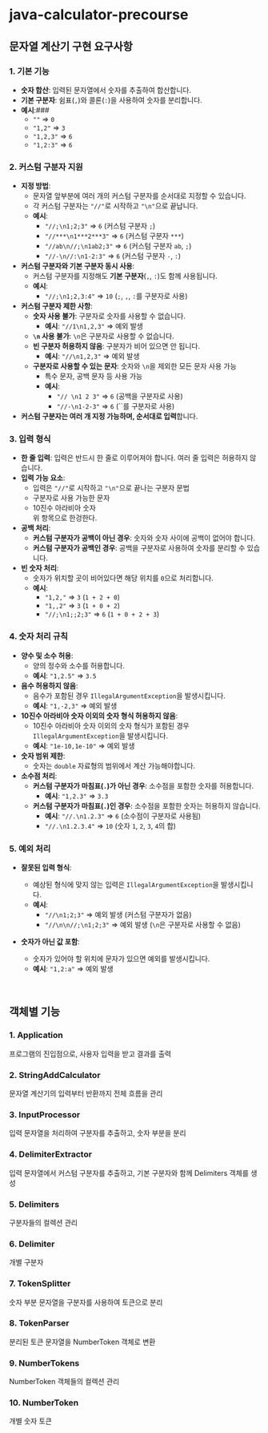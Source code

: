# java-calculator-precourse

## 문자열 계산기 구현 요구사항

### **1. 기본 기능**

- **숫자 합산**: 입력된 문자열에서 숫자를 추출하여 합산합니다.
- **기본 구분자**: 쉼표(`,`)와 콜론(`:`)을 사용하여 숫자를 분리합니다.
- **예시**:###
    - `""` ⇒ `0`
    - `"1,2"` ⇒ `3`
    - `"1,2,3"` ⇒ `6`
    - `"1,2:3"` ⇒ `6`
  
### **2. 커스텀 구분자 지원**

- **지정 방법**:
    - 문자열 앞부분에 여러 개의 커스텀 구분자를 순서대로 지정할 수 있습니다.
    - 각 커스텀 구분자는 `"//"`로 시작하고 `"\n"`으로 끝납니다.
    - **예시**:
        - `"//;\n1;2;3"` ⇒ `6` (커스텀 구분자 `;`)
        - `"//***\n1***2***3"` ⇒ `6` (커스텀 구분자 `***`)
        - `"//ab\n//;\n1ab2;3"` ⇒ `6` (커스텀 구분자 `ab`, `;`)
        - `"//-\n//:\n1-2:3"` ⇒ `6` (커스텀 구분자 `-`, `:`)
- **커스텀 구분자와 기본 구분자 동시 사용**:
    - 커스텀 구분자를 지정해도 **기본 구분자**(`,`, `:`)도 함께 사용됩니다.
    - **예시**:
        - `"//;\n1;2,3:4"` ⇒ `10` (`;`, `,`, `:`를 구분자로 사용)
- **커스텀 구분자 제한 사항**:
    - **숫자 사용 불가**: 구분자로 숫자를 사용할 수 없습니다.
        - **예시**: `"//1\n1,2,3"` ⇒ 예외 발생
    - **`\n` 사용 불가**: `\n`은 구분자로 사용할 수 없습니다.
    - **빈 구분자 허용하지 않음**: 구분자가 비어 있으면 안 됩니다.
        - **예시**: `"//\n1,2,3"` ⇒ 예외 발생
    - **구분자로 사용할 수 있는 문자**: 숫자와 `\n`을 제외한 모든 문자 사용 가능
        - 특수 문자, 공백 문자 등 사용 가능
        - **예시**:
            - `"// \n1 2 3"` ⇒ `6` (공백을 구분자로 사용)
            - `"//-\n1-2-3"` ⇒ `6` (``를 구분자로 사용)
- **커스텀 구분자는 여러 개 지정 가능하며, 순서대로 입력**합니다.

### **3. 입력 형식**

- **한 줄 입력**: 입력은 반드시 한 줄로 이루어져야 합니다. 여러 줄 입력은 허용하지 않습니다.
- **입력 가능 요소**: 
    - 입력은 `"//"`로 시작하고 `"\n"`으로 끝나는 구분자 문법
    - 구분자로 사용 가능한 문자
    - 10진수 아라비아 숫자  
    위 항목으로 한겅한다.
- **공백 처리**:
    - **커스텀 구분자가 공백이 아닌 경우**: 숫자와 숫자 사이에 공백이 없어야 합니다.
    - **커스텀 구분자가 공백인 경우**: 공백을 구분자로 사용하여 숫자를 분리할 수 있습니다.
- **빈 숫자 처리**:
    - 숫자가 위치할 곳이 비어있다면 해당 위치를 `0`으로 처리합니다.
    - **예시**:
        - `"1,2,"` ⇒ `3` (`1 + 2 + 0`)
        - `"1,,2"` ⇒ `3` (`1 + 0 + 2`)
        - `"//;\n1;;2;3"` ⇒ `6` (`1 + 0 + 2 + 3`)

### **4. 숫자 처리 규칙**

- **양수 및 소수 허용**:
    - 양의 정수와 소수를 허용합니다.
    - **예시**: `"1,2.5"` ⇒ `3.5`
- **음수 허용하지 않음**:
    - 음수가 포함된 경우 `IllegalArgumentException`을 발생시킵니다.
    - **예시**: `"1,-2,3"` ⇒ 예외 발생
- **10진수 아라비아 숫자 이외의 숫자 형식 허용하지 않음**:
    - 10진수 아라비아 숫자 이외의 숫자 형식가 포함된 경우 `IllegalArgumentException`을 발생시킵니다.
    - **예시**: `"1e-10,1e-10"` ⇒ 예외 발생
- **숫자 범위 제한**:
    - 숫자는 `double` 자료형의 범위에서 계산 가능해야합니다.
- **소수점 처리**:
    - **커스텀 구분자가 마침표(`.`)가 아닌 경우**: 소수점을 포함한 숫자를 허용합니다.
        - **예시**: `"1,2.3"` ⇒ `3.3`
    - **커스텀 구분자가 마침표(`.`)인 경우**: 소수점을 포함한 숫자는 허용하지 않습니다.
        - **예시**: `"//.\n1.2.3"` ⇒ `6` (소수점이 구분자로 사용됨)
        - `"//.\n1.2.3.4"` ⇒ `10` (숫자 `1`, `2`, `3`, `4`의 합)

### **5. 예외 처리**

- **잘못된 입력 형식**:
    - 예상된 형식에 맞지 않는 입력은 `IllegalArgumentException`을 발생시킵니다.
    - **예시**:
        - `"//\n1;2;3"` ⇒ 예외 발생 (커스텀 구분자가 없음)
        - `"//\n\n//;\n1;2;3"` ⇒ 예외 발생 (`\n`은 구분자로 사용할 수 없음)

- **숫자가 아닌 값 포함**:
    - 숫자가 있어야 할 위치에 문자가 있으면 예외를 발생시킵니다.
    - **예시**: `"1,2:a"` ⇒ 예외 발생

<br>

## 객체별 기능

### 1. Application  
프로그램의 진입점으로, 사용자 입력을 받고 결과를 출력
### 2. StringAddCalculator  
문자열 계산기의 입력부터 반환까지 전체 흐름을 관리
### 3. InputProcessor  
입력 문자열을 처리하여 구분자를 추출하고, 숫자 부분을 분리
### 4. DelimiterExtractor  
입력 문자열에서 커스텀 구분자를 추출하고, 기본 구분자와 함께 Delimiters 객체를 생성
### 5. Delimiters  
구분자들의 컬렉션 관리
### 6. Delimiter  
개별 구분자
### 7. TokenSplitter  
숫자 부분 문자열을 구분자를 사용하여 토큰으로 분리
### 8. TokenParser  
분리된 토큰 문자열을 NumberToken 객체로 변환
### 9. NumberTokens  
NumberToken 객체들의 컬렉션 관리
### 10. NumberToken  
개별 숫자 토큰